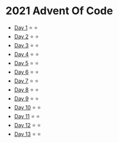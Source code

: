 # 2021 Advent Of Code

* [Day 1](https://adventofcode.com/2021/day/1)   ⭐️ ⭐️
* [Day 2](https://adventofcode.com/2021/day/2)   ⭐️ ⭐️
* [Day 3](https://adventofcode.com/2021/day/3)   ⭐️ ⭐️
* [Day 4](https://adventofcode.com/2021/day/4)   ⭐️ ⭐️
* [Day 5](https://adventofcode.com/2021/day/5)   ⭐️ ⭐️
* [Day 6](https://adventofcode.com/2021/day/6)   ⭐️ ⭐️
* [Day 7](https://adventofcode.com/2021/day/7)   ⭐️ ⭐️
* [Day 8](https://adventofcode.com/2021/day/8)   ⭐️ ⭐️
* [Day 9](https://adventofcode.com/2021/day/9)   ⭐️ ⭐️
* [Day 10](https://adventofcode.com/2021/day/10) ⭐️ ⭐️
* [Day 11](https://adventofcode.com/2021/day/11) ⭐️ ⭐️
* [Day 12](https://adventofcode.com/2021/day/12) ⭐️ ⭐️
* [Day 13](https://adventofcode.com/2021/day/13) ⭐️ ⭐️
